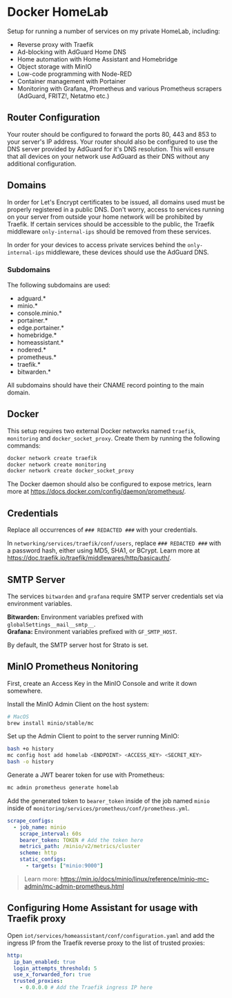 # Docker HomeLab 

Setup for running a number of services on my private HomeLab, including:

- Reverse proxy with Traefik
- Ad-blocking with AdGuard Home DNS
- Home automation with Home Assistant and Homebridge
- Object storage with MinIO
- Low-code programming with Node-RED
- Container management with Portainer
- Monitoring with Grafana, Prometheus and various Prometheus scrapers (AdGuard, FRITZ!, Netatmo etc.)

## Router Configuration

Your router should be configured to forward the ports 80, 443 and 853 to your server's IP address.
Your router should also be configured to use the DNS server provided by AdGuard for it's DNS resolution. This will ensure that all devices on your network use AdGuard as their DNS without any additional configuration.

## Domains

In order for Let's Encrypt certificates to be issued, all domains used must be properly registered in a public DNS. Don't worry, access to services running on your server from outside your home network will be prohibited by Traefik. If certain services should be accessible to the public, the Traefik middleware `only-internal-ips` should be removed from these services.

In order for your devices to access private services behind the `only-internal-ips` middleware, these devices should use the AdGuard DNS.

### Subdomains

The following subdomains are used:

- adguard.*
- minio.*
- console.minio.*
- portainer.*
- edge.portainer.*
- homebridge.*
- homeassistant.*
- nodered.*
- prometheus.*
- traefik.*
- bitwarden.*

All subdomains should have their CNAME record pointing to the main domain.

## Docker

This setup requires two external Docker networks named `traefik`, `monitoring` and `docker_socket_proxy`. Create them by running the following commands:

```sh
docker network create traefik
docker network create monitoring
docker network create docker_socket_proxy
```

The Docker daemon should also be configured to expose metrics, learn more at https://docs.docker.com/config/daemon/prometheus/.

## Credentials

Replace all occurrences of `### REDACTED ###` with your credentials.

In `networking/services/traefik/conf/users`, replace `### REDACTED ###` with a password hash, either using MD5, SHA1, or BCrypt.
Learn more at https://doc.traefik.io/traefik/middlewares/http/basicauth/.

## SMTP Server

The services `bitwarden` and `grafana` require SMTP server credentials set via environment variables.

**Bitwarden:** Environment variables prefixed with `globalSettings__mail__smtp__`.  
**Grafana:** Environment variables prefixed with `GF_SMTP_HOST`.

By default, the SMTP server host for Strato is set.

## MinIO Prometheus Nonitoring

First, create an Access Key in the MinIO Console and write it down somewhere.

Install the MinIO Admin Client on the host system:

```sh
# MacOS
brew install minio/stable/mc
```

Set up the Admin Client to point to the server running MinIO:

```sh
bash +o history
mc config host add homelab <ENDPOINT> <ACCESS_KEY> <SECRET_KEY>
bash -o history
```

Generate a JWT bearer token for use with Prometheus:

```sh
mc admin prometheus generate homelab
```

Add the generated token to `bearer_token` inside of the job named `minio` inside of `monitoring/services/prometheus/conf/prometheus.yml`.

```yml
scrape_configs:
  - job_name: minio
    scrape_interval: 60s
    bearer_token: TOKEN # Add the token here
    metrics_path: /minio/v2/metrics/cluster
    scheme: http
    static_configs:
      - targets: ["minio:9000"]
```

> Learn more: https://min.io/docs/minio/linux/reference/minio-mc-admin/mc-admin-prometheus.html

## Configuring Home Assistant for usage with Traefik proxy

Open `iot/services/homeassistant/conf/configuration.yaml` and add the ingress IP from the Traefik reverse proxy to the list of trusted proxies:

```yml
http:
  ip_ban_enabled: true
  login_attempts_threshold: 5
  use_x_forwarded_for: true
  trusted_proxies:
    - 0.0.0.0 # Add the Traefik ingress IP here
```
